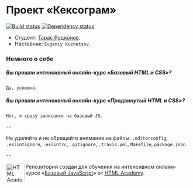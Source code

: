 # Проект «Кексограм»

[![Build status][travis-image]][travis-url]
[![Dependency status][dependency-image]][dependency-url]

* Студент: [Тарас Родионов](https://htmlacademy.ru/profile/id11304).
* Наставник: `Evgeniy Kuznetsov`.

### Немного о себе

##### Вы прошли интенсивный онлайн-курс «Базовый HTML и CSS»?
`Да, успешно`.

##### Вы прошли интенсивный онлайн-курс «Продвинутый HTML и CSS»?
`Нет, я сразу записался на базовый JS`.

--

Не удаляйте и не обращайте внимание на файлы: `.editorconfig`, `.eslintignore`, `.eslintrc`, `.gitignore`, `.travis.yml`, `Makefile`, `package.json`.

--

<a href="https://htmlacademy.ru/js_intensive"><img align="left" width="50" height="50" title="HTML Academy" src="https://htmlacademy.ru/static/img/logo-github-javascript.svg"></a>

Репозиторий создан для обучения на интенсивном онлайн-курсе «[Базовый JavaScript](https://htmlacademy.ru/js_intensive)» от [HTML Academy](https://htmlacademy.ru).

[travis-image]: https://travis-ci.org/js-htmlacademy/11304-keksogram.svg?branch=master
[travis-url]: https://travis-ci.org/js-htmlacademy/11304-keksogram
[dependency-image]: https://david-dm.org/js-htmlacademy/11304-keksogram.svg?style=flat-square
[dependency-url]: https://david-dm.org/js-htmlacademy/11304-keksogram

